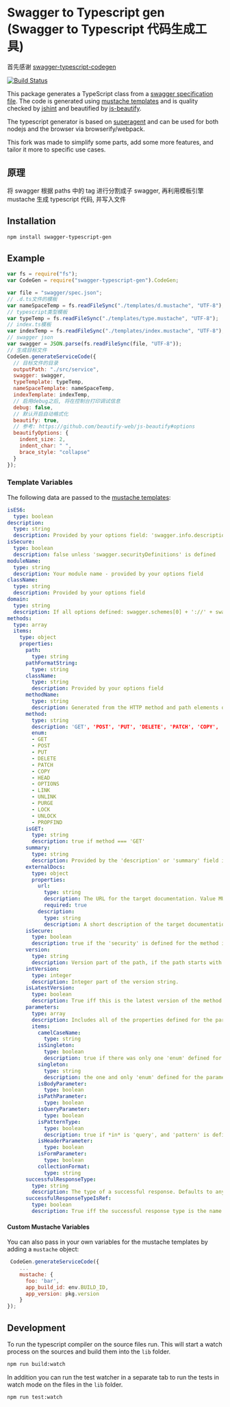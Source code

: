 # Swagger to Typescript gen (Swagger to Typescript 代码生成工具)

首先感谢 [swagger-typescript-codegen](https://github.com/mtennoe/swagger-typescript-codegen)

[![Build Status](https://travis-ci.com/mmmy/swagger-typescript-gen.svg?branch=master)](https://travis-ci.com/mmmy/swagger-typescript-gen)

This package generates a TypeScript class from a [swagger specification file](https://github.com/wordnik/swagger-spec). The code is generated using [mustache templates](https://github.com/mtennoe/swagger-js-codegen/tree/master/templates) and is quality checked by [jshint](https://github.com/jshint/jshint/) and beautified by [js-beautify](https://github.com/beautify-web/js-beautify).

The typescript generator is based on [superagent](https://github.com/visionmedia/superagent) and can be used for both nodejs and the browser via browserify/webpack.

This fork was made to simplify some parts, add some more features, and tailor it more to specific use cases.

## 原理

将 swagger 根据 paths 中的 tag 进行分割成子 swagger, 再利用模板引擎 mustache 生成 typescript 代码, 并写入文件

## Installation

```bash
npm install swagger-typescript-gen
```

## Example

```javascript
var fs = require("fs");
var CodeGen = require("swagger-typescript-gen").CodeGen;

var file = "swagger/spec.json";
// .d.ts文件的模板
var nameSpaceTemp = fs.readFileSync("./templates/d.mustache", "UTF-8");
// typescript类型模板
var typeTemp = fs.readFileSync("./templates/type.mustache", "UTF-8");
// index.ts模板
var indexTemp = fs.readFileSync("./templates/index.mustache", "UTF-8");
// swagger json
var swagger = JSON.parse(fs.readFileSync(file, "UTF-8"));
// 生成目标文件
CodeGen.generateServiceCode({
  // 目标文件的目录
  outputPath: "./src/service",
  swagger: swagger,
  typeTemplate: typeTemp,
  nameSpaceTemplate: nameSpaceTemp,
  indexTemplate: indexTemp,
  // 启用debug之后, 将在控制台打印调试信息
  debug: false,
  // 默认开启自动格式化
  beautify: true,
  // 参考: https://github.com/beautify-web/js-beautify#options
  beautifyOptions: {
    indent_size: 2,
    indent_char: " ",
    brace_style: "collapse"
  }
});
```

### Template Variables

The following data are passed to the [mustache templates](https://github.com/janl/mustache.js):

```yaml
isES6:
  type: boolean
description:
  type: string
  description: Provided by your options field: 'swagger.info.description'
isSecure:
  type: boolean
  description: false unless 'swagger.securityDefinitions' is defined
moduleName:
  type: string
  description: Your module name - provided by your options field
className:
  type: string
  description: Provided by your options field
domain:
  type: string
  description: If all options defined: swagger.schemes[0] + '://' + swagger.host + swagger.basePath
methods:
  type: array
  items:
    type: object
    properties:
      path:
        type: string
      pathFormatString:
        type: string
      className:
        type: string
        description: Provided by your options field
      methodName:
        type: string
        description: Generated from the HTTP method and path elements or 'x-swagger-js-method-name' field
      method:
        type: string
        description: 'GET', 'POST', 'PUT', 'DELETE', 'PATCH', 'COPY', 'HEAD', 'OPTIONS', 'LINK', 'UNLINK', 'PURGE', 'LOCK', 'UNLOCK', 'PROPFIND'
        enum:
        - GET
        - POST
        - PUT
        - DELETE
        - PATCH
        - COPY
        - HEAD
        - OPTIONS
        - LINK
        - UNLINK
        - PURGE
        - LOCK
        - UNLOCK
        - PROPFIND
      isGET:
        type: string
        description: true if method === 'GET'
      summary:
        type: string
        description: Provided by the 'description' or 'summary' field in the schema
      externalDocs:
        type: object
        properties:
          url:
            type: string
            description: The URL for the target documentation. Value MUST be in the format of a URL.
            required: true
          description:
            type: string
            description: A short description of the target documentation. GitHub-Markdown syntax can be used for rich text representation.
      isSecure:
        type: boolean
        description: true if the 'security' is defined for the method in the schema
      version:
        type: string
        description: Version part of the path, if the path starts with the prefix '/api/vXXX/'.
      intVersion:
        type: integer
        description: Integer part of the version string.
      isLatestVersion:
        type: boolean
        description: True iff this is the latest version of the method.
      parameters:
        type: array
        description: Includes all of the properties defined for the parameter in the schema plus:
        items:
          camelCaseName:
            type: string
          isSingleton:
            type: boolean
            description: true if there was only one 'enum' defined for the parameter
          singleton:
            type: string
            description: the one and only 'enum' defined for the parameter (if there is only one)
          isBodyParameter:
            type: boolean
          isPathParameter:
            type: boolean
          isQueryParameter:
            type: boolean
          isPatternType:
            type: boolean
            description: true if *in* is 'query', and 'pattern' is defined
          isHeaderParameter:
            type: boolean
          isFormParameter:
            type: boolean
          collectionFormat:
            type: string
      successfulResponseType:
        type: string
        description: The type of a successful response. Defaults to any for non-parsable types or Swagger 1.0 spec files
      successfulResponseTypeIsRef:
        type: boolean
        description: True iff the successful response type is the name of a type defined in the Swagger schema.
```

#### Custom Mustache Variables

You can also pass in your own variables for the mustache templates by adding a `mustache` object:

```javascript
 CodeGen.generateServiceCode({
    ...
    mustache: {
      foo: 'bar',
      app_build_id: env.BUILD_ID,
      app_version: pkg.version
    }
});
```

## Development

To run the typescript compiler on the source files run. This will start a watch process on the sources and build them into the `lib` folder.

```bash
npm run build:watch
```

In addition you can run the test watcher in a separate tab to run the tests in watch mode on the files in the `lib` folder.

```bash
npm run test:watch
```
